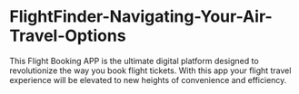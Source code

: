 # FlightFinder-Navigating-Your-Air-Travel-Options
This Flight Booking APP is the ultimate digital platform designed to revolutionize the way you book flight tickets. With this app your flight travel experience will be elevated to new heights of convenience and efficiency. 
